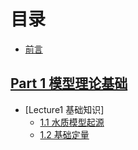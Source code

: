 # 目录

* [前言](README.md)

## [Part 1 模型理论基础](Part1\swqm1.md)

* [Lecture1 基础知识]
  * [1.1 水质模型起源](Part1\Lecture1\swqm-1.1.md)
  * [1.2 基础定量](Part1\Lecture1\swqm-1.2.md)
